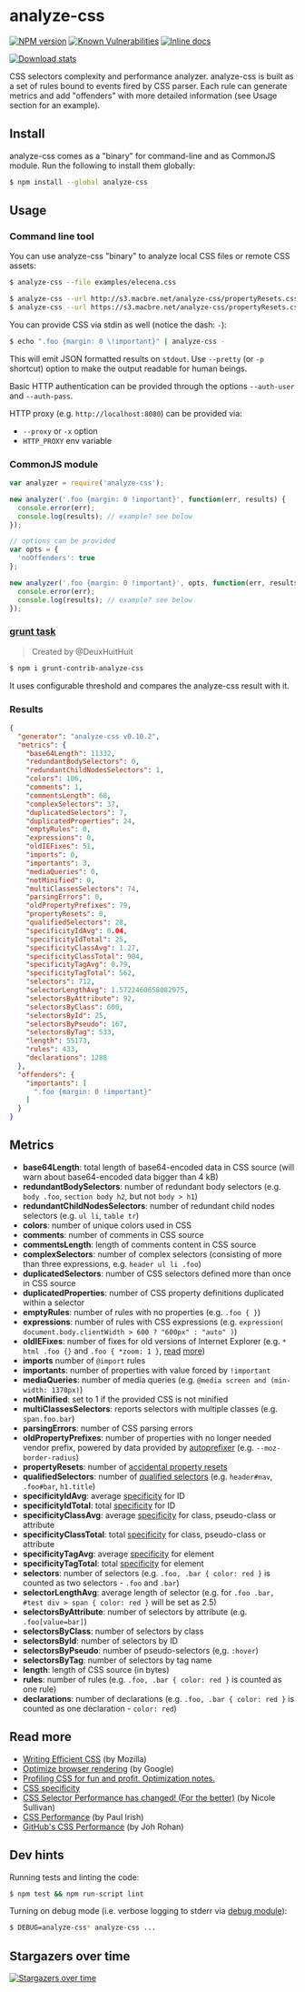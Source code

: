 analyze-css
===========

[![NPM version](https://badge.fury.io/js/analyze-css.png)](http://badge.fury.io/js/analyze-css)
[![Known Vulnerabilities](https://snyk.io/test/github/macbre/analyze-css/badge.svg)](https://snyk.io/test/github/macbre/analyze-css)
[![Inline docs](http://inch-ci.org/github/macbre/analyze-css.svg?branch=devel&style=flat-square)](http://inch-ci.org/github/macbre/analyze-css)

[![Download stats](https://nodei.co/npm/analyze-css.png?downloads=true&downloadRank=true)](https://nodei.co/npm/analyze-css/)

CSS selectors complexity and performance analyzer. analyze-css is built as a set of rules bound to events fired by CSS parser. Each rule can generate metrics and add "offenders" with more detailed information (see Usage section for an example).

## Install

analyze-css comes as a "binary" for command-line and as CommonJS module. Run the following to install them globally:

```sh
$ npm install --global analyze-css
```

## Usage

### Command line tool

You can use analyze-css "binary" to analyze local CSS files or remote CSS assets:

```sh
$ analyze-css --file examples/elecena.css

$ analyze-css --url http://s3.macbre.net/analyze-css/propertyResets.css
$ analyze-css --url https://s3.macbre.net/analyze-css/propertyResets.css --ignore-ssl-errors
```

You can provide CSS via stdin as well (notice the dash: ``-``):

```sh
$ echo ".foo {margin: 0 \!important}" | analyze-css -
```

This will emit JSON formatted results on ``stdout``. Use ``--pretty`` (or ``-p`` shortcut) option to make the output readable for human beings.

Basic HTTP authentication can be provided through the options `--auth-user` and `--auth-pass`.

HTTP proxy (e.g. `http://localhost:8080`) can be provided via:

* `--proxy` or `-x` option
* `HTTP_PROXY` env variable

### CommonJS module

```js
var analyzer = require('analyze-css');

new analyzer('.foo {margin: 0 !important}', function(err, results) {
  console.error(err);
  console.log(results); // example? see below
});
```

```js
// options can be provided
var opts = {
  'noOffenders': true
};

new analyzer('.foo {margin: 0 !important}', opts, function(err, results) {
  console.error(err);
  console.log(results); // example? see below
});
```

### [grunt task](https://www.npmjs.org/package/grunt-contrib-analyze-css)

> Created by @DeuxHuitHuit

```sh
$ npm i grunt-contrib-analyze-css
```

It uses configurable threshold and compares the analyze-css result with it.

### Results

```json
{
  "generator": "analyze-css v0.10.2",
  "metrics": {
    "base64Length": 11332,
    "redundantBodySelectors": 0,
    "redundantChildNodesSelectors": 1,
    "colors": 106,
    "comments": 1,
    "commentsLength": 68,
    "complexSelectors": 37,
    "duplicatedSelectors": 7,
    "duplicatedProperties": 24,
    "emptyRules": 0,
    "expressions": 0,
    "oldIEFixes": 51,
    "imports": 0,
    "importants": 3,
    "mediaQueries": 0,
    "notMinified": 0,
    "multiClassesSelectors": 74,
    "parsingErrors": 0,
    "oldPropertyPrefixes": 79,
    "propertyResets": 0,
    "qualifiedSelectors": 28,
    "specificityIdAvg": 0.04,
    "specificityIdTotal": 25,
    "specificityClassAvg": 1.27,
    "specificityClassTotal": 904,
    "specificityTagAvg": 0.79,
    "specificityTagTotal": 562,
    "selectors": 712,
    "selectorLengthAvg": 1.5722460658082975,
    "selectorsByAttribute": 92,
    "selectorsByClass": 600,
    "selectorsById": 25,
    "selectorsByPseudo": 167,
    "selectorsByTag": 533,
    "length": 55173,
    "rules": 433,
    "declarations": 1288
  },
  "offenders": {
    "importants": [
      ".foo {margin: 0 !important}"
    ]
  }
}
```

## Metrics

* **base64Length**: total length of base64-encoded data in CSS source (will warn about base64-encoded data bigger than 4 kB)
* **redundantBodySelectors**: number of redundant body selectors (e.g. ``body .foo``, ``section body h2``, but not ``body > h1``)
* **redundantChildNodesSelectors**: number of redundant child nodes selectors (e.g. ``ul li``, ``table tr``)
* **colors**: number of unique colors used in CSS
* **comments**: number of comments in CSS source
* **commentsLength**: length of comments content in CSS source
* **complexSelectors**: number of complex selectors (consisting of more than three expressions, e.g. ``header ul li .foo``)
* **duplicatedSelectors**: number of CSS selectors defined more than once in CSS source
* **duplicatedProperties**: number of CSS property definitions duplicated within a selector
* **emptyRules**: number of rules with no properties (e.g. ``.foo { }``)
* **expressions**: number of rules with CSS expressions (e.g. ``expression( document.body.clientWidth > 600 ? "600px" : "auto" )``)
* **oldIEFixes**: number of fixes for old versions of Internet Explorer (e.g. ``* html .foo {}`` and ``.foo { *zoom: 1 }``, [read](http://blogs.msdn.com/b/ie/archive/2005/09/02/460115.aspx) [more](http://www.impressivewebs.com/ie7-ie8-css-hacks/))
* **imports** number of ``@import`` rules
* **importants**: number of properties with value forced by ``!important``
* **mediaQueries**: number of media queries (e.g. ``@media screen and (min-width: 1370px)``)
* **notMinified**: set to 1 if the provided CSS is not minified
* **multiClassesSelectors**: reports selectors with multiple classes (e.g. ``span.foo.bar``)
* **parsingErrors**: number of CSS parsing errors
* **oldPropertyPrefixes**: number of properties with no longer needed vendor prefix, powered by data provided by [autoprefixer](https://github.com/ai/autoprefixer) (e.g. ``--moz-border-radius``)
* **propertyResets**: number of [accidental property resets](http://css-tricks.com/accidental-css-resets/)
* **qualifiedSelectors**: number of [qualified selectors](https://developer.mozilla.org/en-US/docs/Web/Guide/CSS/Writing_efficient_CSS) (e.g. ``header#nav``, ``.foo#bar``, ``h1.title``)
* **specificityIdAvg**: average [specificity](http://css-tricks.com/specifics-on-css-specificity/) for ID
* **specificityIdTotal**: total [specificity](http://css-tricks.com/specifics-on-css-specificity/) for ID
* **specificityClassAvg**: average [specificity](http://css-tricks.com/specifics-on-css-specificity/) for class, pseudo-class or attribute
* **specificityClassTotal**: total [specificity](http://css-tricks.com/specifics-on-css-specificity/) for class, pseudo-class or attribute
* **specificityTagAvg**: average [specificity](http://css-tricks.com/specifics-on-css-specificity/) for element
* **specificityTagTotal**: total [specificity](http://css-tricks.com/specifics-on-css-specificity/) for element
* **selectors**: number of selectors (e.g. ``.foo, .bar { color: red }`` is counted as two selectors - ``.foo`` and ``.bar``)
* **selectorLengthAvg**: average length of selector (e.g. for ``.foo .bar, #test div > span { color: red }`` will be set as 2.5)
* **selectorsByAttribute**: number of selectors by attribute (e.g. ``.foo[value=bar]``)
* **selectorsByClass**: number of selectors by class
* **selectorsById**: number of selectors by ID
* **selectorsByPseudo**: number of pseudo-selectors (e,g. ``:hover``)
* **selectorsByTag**: number of selectors by tag name
* **length**: length of CSS source (in bytes)
* **rules**: number of rules (e.g. ``.foo, .bar { color: red }`` is counted as one rule)
* **declarations**: number of declarations (e.g. ``.foo, .bar { color: red }`` is counted as one declaration - ``color: red``)

## Read more

* [Writing Efficient CSS](http://developer.mozilla.org/en/Writing_Efficient_CSS) (by Mozilla)
* [Optimize browser rendering](https://developers.google.com/speed/docs/best-practices/rendering) (by Google)
* [Profiling CSS for fun and profit. Optimization notes.](http://perfectionkills.com/profiling-css-for-fun-and-profit-optimization-notes/)
* [CSS specificity](http://css-tricks.com/specifics-on-css-specificity/)
* [CSS Selector Performance has changed! (For the better)](http://calendar.perfplanet.com/2011/css-selector-performance-has-changed-for-the-better/) (by Nicole Sullivan)
* [CSS Performance](http://dl.dropboxusercontent.com/u/39519/talks/cssperf/index.html) (by Paul Irish)
* [GitHub's CSS Performance](https://speakerdeck.com/jonrohan/githubs-css-performance) (by Joh Rohan)

## Dev hints

Running tests and linting the code:

```sh
$ npm test && npm run-script lint
```

Turning on debug mode (i.e. verbose logging to stderr via [debug module](https://npmjs.org/package/debug)):

```sh
$ DEBUG=analyze-css* analyze-css ...
```

## Stargazers over time

[![Stargazers over time](https://starchart.cc/macbre/analyze-css.svg)](https://starchart.cc/macbre/analyze-css)
